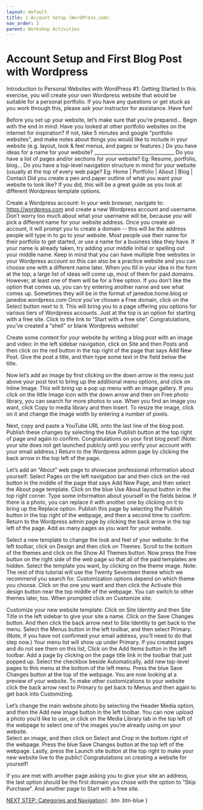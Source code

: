 ```yaml
---
layout: default
title: 1-Account Setup (WordPress.com)
nav_order: 3
parent: Workshop Activities
---
```

# Account Setup and First Blog Post with Wordpress
Introduction to Personal Websites with WordPress #1: Getting Started
In this exercise, you will create your own Wordpress website that would be suitable for a personal portfolio. If you have any questions or get stuck as you work through this, please ask your instructor for assistance. Have fun!

Before you set up your website, let’s make sure that you’re prepared... Begin with the end in mind:
Have you looked at other portfolio websites on the internet for inspiration?  If not, take 5 minutes and google “portfolio websites”, and make notes about things you would like to include in your website (e.g. layout, look & feel menus, and pages or features.)
Do you have ideas for a name for your website? _________________________________
Do you have a list of pages and/or sections for your website? Eg: Resume, portfolio, blog...
Do you have a top-level navigation structure in mind for your website (usually at the top of every web page? Eg: Home | Portfolio | About | Blog | Contact
Did you create a pen and paper outline of what you want your website to look like?  If you did, this will be a great guide as you look at different Wordpress template options.


Create a Wordpress account:
In your web browser, navigate to: https://wordpress.com and create a new Wordpress account and username. Don’t worry too much about what your username will be, because you will pick a different name for your website address. 
Once you create an account, it will prompt you to create a domain -- this will be the address people will type in to go to your website. Most people use their name for their portfolio to get started, or use a name for a business idea they have. If your name is already taken, try adding your middle initial or spelling out your middle name. Keep in mind that you can have multiple free websites in your Wordpress account so this can also be a practice website and you can choose one with a different name later.
When you fill in your idea in the form at the top, a large list of ideas will come up, most of them for paid domains. However, at least one of them will be for a free option. If you don’t like the option that comes up, you can try entering another name and see what comes up. Sometimes they will be in the format of janedoe.home.blog or janedoe.wordpress.com
Once you’ve chosen a Free domain, click on the Select button next to it. This will bring you to a page offering you options for various tiers of Wordpress accounts. Just at the top is an option for starting with a free site. Click to the link to “Start with a free site”.
Congratulations, you’ve created a “shell” or blank Wordpress website! 


Create some content for your website by writing a blog post with an image and video:
In the left sidebar navigation, click on Site and then Posts and then click on the red button in the top right of the page that says Add New Post. 
Give the post a title, and then type some text in the field below the title.

Now let’s add an image by first clicking on the down arrow in the menu just above your post text to bring up the additional menu options, and click on Inline Image. This will bring up a pop up menu with an image gallery. If you click on the little Image icon with the down arrow and then on Free photo library, you can search for more photos to use. When you find an image you want, click Copy to media library and then Insert. 
To resize the image, click on it and change the image width by entering a number of pixels. 

Next, copy and paste a YouTube URL onto the last line of the blog post.
Publish these changes by selecting the blue Publish button at the top right of page and again to confirm. Congratulations on your first blog post! (Note: your site does not get launched publicly until you verify your account with your email address.)
Return to the Wordpress admin page by clicking the back arrow in the top left of the page.

Let’s add an “About” web page to showcase professional information about yourself:
Select Pages on the left navigation bar and then click on the red button in the middle of the page that says Add New Page, and then select the About page template. Click on the blue Use About layout button in the top right corner.
Type some information about yourself in the fields below. If there is a photo, you can replace it with another one by clicking on it to bring up the Replace option. 
Publish this page by selecting the Publish button in the top right of the webpage, and then a second time to confirm.  
Return to the Wordpress admin page by clicking the back arrow in the top left of the page.
Add as many pages as you want for your website.


Select a new template to change the look and feel of your website:
In the left toolbar, click on Design and then click on Themes. Scroll to the bottom of the themes and click on the Show All Themes button.
Now press the Free button on the right side of the web page so that all of the paid templates are hidden.
Select the template you want, by clicking on the theme image. Note: The rest of this tutorial will use the Twenty Seventeen theme which we recommend you search for. Customization options depend on which theme you choose.
Click on the one you want and then click the Activate this design button near the top middle of the webpage. You can switch to other themes later, too. When prompted click on Customize site.


Customize your new website template:
Click on Site Identity and then Site Title in the left sidebar to give your site a name. Click on the Save Changes button. And then click the back arrow next to Site Identity to get back to the menu. 
Select the Menus button in the left toolbar, and then select Primary. (Note, if you have not confirmed your email address, you’ll need to do that step now.)
Your menu list will show up under Primary. If you created pages and do not see them on this list, Click on the Add Items button in the left toolbar.
Add a page by clicking on the page title link in the toolbar that just popped up. 
Select the checkbox beside Automatically, add new top-level pages to this menu at the bottom of the left menu.
Press the blue Save Changes button at the top of the webpage. You are now looking at a preview of your website.
To make other customizations to your website click the back arrow next to Primary to get back to Menus and then again to get back into Customizing.

Let’s change the main website photo by selecting the Header Media option, and then the Add new image button in the left toolbar. 
You can now upload a photo you’d like to use, or click on the Media Library tab in the top left of the webpage to select one of the images you’re already using on your website.  
Select an image, and then click on Select and Crop in the bottom right of the webpage. Press the blue Save Changes button at the top left of the webpage.
Lastly, press the Launch site button at the top right to make your new website live to the public! Congratulations on creating a website for yourself! 


If you are met with another page asking you to give your site an address, the last option should be the first domain you chose with the option to “Skip Purchase”. And another page to Start with a free site.

[NEXT STEP: Categories and Navigation](categories-navigation.html){: .btn .btn-blue }

